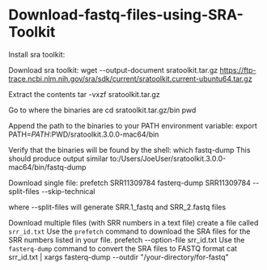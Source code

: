 # Download-fastq-files-using-SRA-Toolkit

Install sra toolkit:

Download sra toolkit:
  wget --output-document sratoolkit.tar.gz https://ftp-trace.ncbi.nlm.nih.gov/sra/sdk/current/sratoolkit.current-ubuntu64.tar.gz

Extract the contents 
  tar -vxzf sratoolkit.tar.gz

Go to where the binaries are
  cd sratoolkit.tar.gz/bin
  pwd

Append the path to the binaries to your PATH environment variable:
  export PATH=$PATH:$PWD/sratoolkit.3.0.0-mac64/bin
  
Verify that the binaries will be found by the shell:
  which fastq-dump
This should produce output similar to:/Users/JoeUser/sratoolkit.3.0.0-mac64/bin/fastq-dump

Download single file:
  prefetch SRR11309784
  fasterq-dump SRR11309784 --split-files --skip-technical 
  
  where --split-files will generate SRR.1_fastq and SRR_2.fastq files
  
Download multiple files (with SRR numbers in a text file) 
 create a file called `srr_id.txt`
 Use the `prefetch` command to download the SRA files for the SRR numbers listed in your file.
  prefetch --option-file srr_id.txt
Use the `fasterq-dump` command to convert the SRA files to FASTQ format
  cat srr_id.txt | xargs fasterq-dump --outdir "/your-directory/for-fastq"
